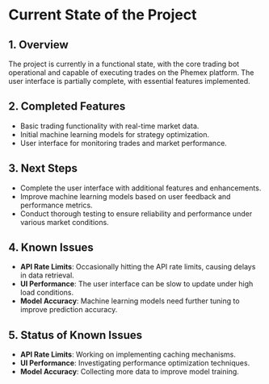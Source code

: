 # Current State of the Project

## 1. Overview
The project is currently in a functional state, with the core trading bot operational and capable of executing trades on the Phemex platform. The user interface is partially complete, with essential features implemented.

## 2. Completed Features
- Basic trading functionality with real-time market data.
- Initial machine learning models for strategy optimization.
- User interface for monitoring trades and market performance.

## 3. Next Steps
- Complete the user interface with additional features and enhancements.
- Improve machine learning models based on user feedback and performance metrics.
- Conduct thorough testing to ensure reliability and performance under various market conditions.

## 4. Known Issues
- **API Rate Limits**: Occasionally hitting the API rate limits, causing delays in data retrieval.
- **UI Performance**: The user interface can be slow to update under high load conditions.
- **Model Accuracy**: Machine learning models need further tuning to improve prediction accuracy.

## 5. Status of Known Issues
- **API Rate Limits**: Working on implementing caching mechanisms.
- **UI Performance**: Investigating performance optimization techniques.
- **Model Accuracy**: Collecting more data to improve model training.

